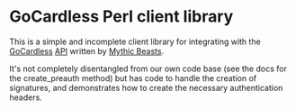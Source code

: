 # GoCardless Perl client library

This is a simple and incomplete client library for integrating with the
[GoCardless](http://www.gocardless.com) [API](https://developer.gocardless.com/)
written by [Mythic Beasts](http://www.mythic-beasts.com).

It's not completely disentangled from our own code base (see the docs for the
create_preauth method) but has code to handle the creation of signatures, and
demonstrates how to create the necessary authentication headers.

